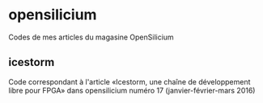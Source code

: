 # opensilicium
Codes de mes articles du magasine OpenSilicium

## icestorm
Code correspondant à l'article «Icestorm, une chaîne de développement libre pour
FPGA» dans opensilicium numéro 17 (janvier-février-mars 2016)

